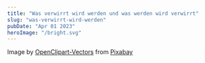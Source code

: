 ```yaml
---
title: "Was verwirrt wird werden und was werden wird verwirrt"
slug: "was-verwirrt-wird-werden"
pubDate: "Apr 01 2023"
heroImage: "/bright.svg"
---
```


Image by <a href="https://pixabay.com/users/openclipart-vectors-30363/?utm_source=link-attribution&amp;utm_medium=referral&amp;utm_campaign=image&amp;utm_content=1296538">OpenClipart-Vectors</a> from <a href="https://pixabay.com//?utm_source=link-attribution&amp;utm_medium=referral&amp;utm_campaign=image&amp;utm_content=1296538">Pixabay</a>
